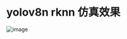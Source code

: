 # yolov8n rknn 仿真效果

![image](https://github.com/cqu20160901/yolov8n_onnx_tensorRT_rknn_horizon/blob/main/yolov8_rknn/test_rknn_result.jpg)
